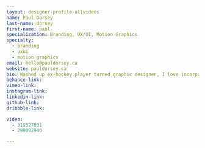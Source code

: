 ```yaml
---
layout: designer-profile-allvideos
name: Paul Dorsey
last-name: dorsey
first-name: paul
specialization: Branding, UX/UI, Motion Graphics
specialty:
  - branding
  - uxui
  - motion graphics
email: hello@pauldorsey.ca
website: pauldorsey.ca
bio: Washed up ex-hockey player turned graphic designer, I love incorporating my love for sports into designs whenever I can. Im looking to pursue a career in UI/UX design, branding & Motion. Make sure to check out my portfolio!
behance-link:
vimeo-link:
instagram-link:
linkedin-link:
github-link:
dribbble-link:

video:
  - 315527031
  - 299092940

---
```

